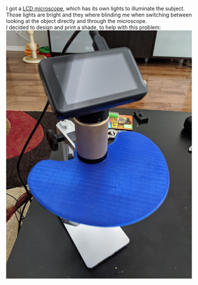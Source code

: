 I got a [LCD microscope](https://www.banggood.com/Andonstar-ADSM201-1080P-Full-HD-USB-Microscope-Magnifier-Long-Object-Distance-Microscope-p-1111802.html?rmmds=myorder&cur_warehouse=USA),
which has its own lights to illuminate the subject.  
Those lights are bright and they where blinding me when switching between looking at the object directly and through the microscope.  
I decided to design and print a shade, to help with this problem:   
![](https://github.com/RazMake/3DModels/blob/master/Tools/Microscope%20Shade/Photo.jpg)  

